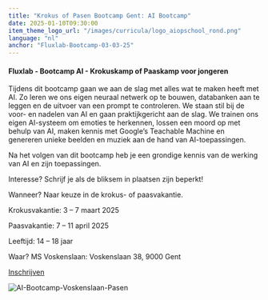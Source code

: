 ```yaml
---
title: "Krokus of Pasen Bootcamp Gent: AI Bootcamp"
date: 2025-01-10T09:30:00
item_theme_logo_url: "/images/curricula/logo_aiopschool_rond.png"
language: "nl"
anchor: "Fluxlab-Bootcamp-03-03-25"
---
```

#### Fluxlab - Bootcamp AI - Krokuskamp of Paaskamp voor jongeren

Tijdens dit bootcamp gaan we aan de slag met alles wat te maken heeft met AI. 
Zo leren we ons eigen neuraal netwerk op te bouwen, databanken aan te leggen en de uitvoer van een prompt te controleren. 
We staan stil bij de voor- en nadelen van AI en gaan praktijkgericht aan de slag. 
We trainen ons eigen AI-systeem om emoties te herkennen, lossen een moord op met behulp van AI, maken kennis met Google’s Teachable Machine 
en genereren unieke beelden en muziek aan de hand van AI-toepassingen.  

Na het volgen van dit bootcamp heb je een grondige kennis van de werking van AI en zijn toepassingen. 

Interesse? Schrijf je als de bliksem in plaatsen zijn beperkt! 

Wanneer? Naar keuze in de krokus- of paasvakantie. 

Krokusvakantie: 3 – 7 maart 2025

Paasvakantie: 7 – 11 april 2025

Leeftijd: 14 – 18 jaar

Waar? MS Voskenslaan: Voskenslaan 38, 9000 Gent

[Inschrijven](https://fluxlab.be/event/krokus-bootcamp-gent-ai-bootcamp/)

![AI-Bootcamp-Voskenslaan-Pasen](https://github.com/user-attachments/assets/734c12b5-451b-4b3f-93f9-03d03c9bb6ab)